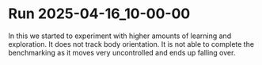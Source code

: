 # Run 2025-04-16_10-00-00

In this we started to experiment with higher amounts of learning and exploration.
It does not track body orientation.
It is not able to complete the benchmarking as it moves very uncontrolled and ends up falling over.